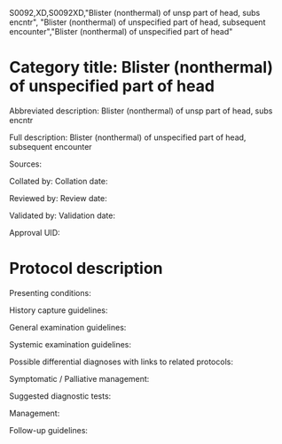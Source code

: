 S0092,XD,S0092XD,"Blister (nonthermal) of unsp part of head, subs encntr", "Blister (nonthermal) of unspecified part of head, subsequent encounter","Blister (nonthermal) of unspecified part of head"
# Category title: Blister (nonthermal) of unspecified part of head

Abbreviated description: Blister (nonthermal) of unsp part of head, subs encntr

Full description: Blister (nonthermal) of unspecified part of head, subsequent encounter

Sources:

Collated by:
Collation date:

Reviewed by:
Review date:

Validated by:
Validation date:

Approval UID:

# Protocol description

Presenting conditions:

History capture guidelines:

General examination guidelines:

Systemic examination guidelines:

Possible differential diagnoses with links to related protocols:

Symptomatic / Palliative management:

Suggested diagnostic tests:

Management:

Follow-up guidelines:
